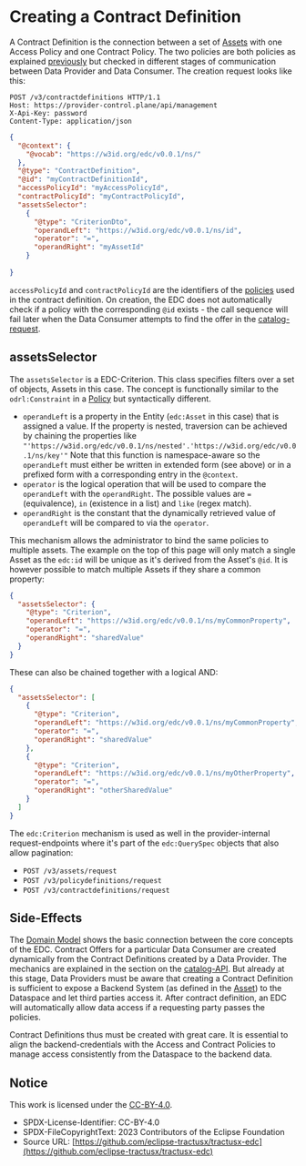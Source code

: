 # Creating a Contract Definition

A Contract Definition is the connection between a set of [Assets](01_assets.md) with one Access Policy and one Contract
Policy. The two policies are both policies as explained [previously](02_policies.md) but checked in different
stages of communication between Data Provider and Data Consumer. The creation request looks like this:

```http request
POST /v3/contractdefinitions HTTP/1.1
Host: https://provider-control.plane/api/management
X-Api-Key: password
Content-Type: application/json
```

```json
{
  "@context": {
    "@vocab": "https://w3id.org/edc/v0.0.1/ns/"
  },
  "@type": "ContractDefinition",
  "@id": "myContractDefinitionId",
  "accessPolicyId": "myAccessPolicyId",
  "contractPolicyId": "myContractPolicyId",
  "assetsSelector": 
    {
      "@type": "CriterionDto",
      "operandLeft": "https://w3id.org/edc/v0.0.1/ns/id",
      "operator": "=",
      "operandRight": "myAssetId"
    }
  
}
```
`accessPolicyId` and `contractPolicyId` are the identifiers of the [policies](02_policies.md) used in the contract
definition. On creation, the EDC does not automatically check if a policy with the corresponding `@id` exists - the call
sequence will fail later when the Data Consumer attempts to find the offer in the [catalog-request](04_catalog.md).

## assetsSelector

The `assetsSelector` is a EDC-Criterion. This class specifies filters over a set of objects, Assets in this case. The
concept is functionally similar to the `odrl:Constraint` in a [Policy](02_policies.md) but syntactically different.
- `operandLeft` is a property in the Entity (`edc:Asset` in this case) that is assigned a value. If the property is nested,
  traversion can be achieved by chaining the properties like `"'https://w3id.org/edc/v0.0.1/ns/nested'.'https://w3id.org/edc/v0.0.1/ns/key'"`
  Note that this function is namespace-aware so the `operandLeft` must either be written in extended form (see above)
  or in a prefixed form with a corresponding entry in the `@context`.
- `operator` is the logical operation that will be used to compare the `operandLeft` with the `operandRight`. The possible
  values are `=` (equivalence), `in` (existence in a list) and `like` (regex match).
- `operandRight` is the constant that the dynamically retrieved value of `operandLeft` will be compared to via the `operator`.

This mechanism allows the administrator to bind the same policies to multiple assets. The example on the top of this page
will only match a single Asset as the `edc:id` will be unique as it's derived from the Asset's `@id`. It is however possible
to match multiple Assets if they share a common property:

```json
{
  "assetsSelector": {
    "@type": "Criterion",
    "operandLeft": "https://w3id.org/edc/v0.0.1/ns/myCommonProperty",
    "operator": "=",
    "operandRight": "sharedValue"
  }
}
```
These can also be chained together with a logical AND:

```json
{
  "assetsSelector": [
    {
      "@type": "Criterion",
      "operandLeft": "https://w3id.org/edc/v0.0.1/ns/myCommonProperty",
      "operator": "=",
      "operandRight": "sharedValue"
    },
    {
      "@type": "Criterion",
      "operandLeft": "https://w3id.org/edc/v0.0.1/ns/myOtherProperty",
      "operator": "=",
      "operandRight": "otherSharedValue"
    }
  ]
}
```

The `edc:Criterion` mechanism is used as well in the provider-internal request-endpoints where it's
part of the `edc:QuerySpec` objects that also allow pagination:

- `POST /v3/assets/request`
- `POST /v3/policydefinitions/request`
- `POST /v3/contractdefinitions/request`

## Side-Effects

The [Domain Model](../README) shows the basic connection between the core concepts of
the EDC. Contract Offers for a particular Data Consumer are created dynamically from the Contract Definitions created
by a Data Provider. The mechanics are explained in the section on the [catalog-API](04_catalog.md). But already at this
stage, Data Providers must be aware that creating a Contract Definition is sufficient to expose a Backend System
(as defined in the [Asset](01_assets.md)) to the Dataspace and let third parties access it.
After contract definition, an EDC will automatically allow data access if a requesting party passes the policies.

Contract Definitions thus must be created with great care. It is essential to align the backend-credentials with the
Access and Contract Policies to manage access consistently from the Dataspace to the backend data.

## Notice

This work is licensed under the [CC-BY-4.0](https://creativecommons.org/licenses/by/4.0/legalcode).

- SPDX-License-Identifier: CC-BY-4.0
- SPDX-FileCopyrightText: 2023 Contributors of the Eclipse Foundation
- Source URL: [https://github.com/eclipse-tractusx/tractusx-edc](https://github.com/eclipse-tractusx/tractusx-edc)
